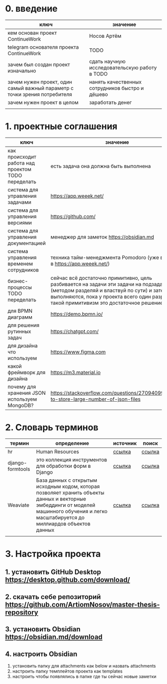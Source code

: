 # 0. введение

| ключ                                                                      | значение                                        |
| ------------------------------------------------------------------------- | ----------------------------------------------- |
| кем основан проект ContinueWork                                           | Носов Артём                                     |
| telegram основателя проекта ContinueWork                                  | TODO                                            |
| зачем был создан проект изначально                                        | сдать научную исследовательскую работу в TODO   |
| зачем нужен проект, один самый важный параметр с точки зрения потребителя | нанять качественных сотрудников быстро и дёшево |
| зачем нужен проект в целом                                                | заработать денег                                |
|                                                                           |                                                 |
# 1. проектные соглашения

| ключ                                               | значение                                                                                                                                                                                                                            |
| -------------------------------------------------- | ----------------------------------------------------------------------------------------------------------------------------------------------------------------------------------------------------------------------------------- |
| как происходит работа над проектом TODO переделать | есть задача она должна быть выполнена                                                                                                                                                                                               |
| система для управления задачами                    | https://app.weeek.net/                                                                                                                                                                                                              |
| система для управления версиями                    | https://github.com/                                                                                                                                                                                                                 |
| система для управления документацией               | менеджер для заметок https://obsidian.md                                                                                                                                                                                            |
| система управления временем сотрудников            | техника тайм-менеджмента Pomodoro (уже встроена в https://app.weeek.net/)                                                                                                                                                           |
| бизнес-процессы TODO переделать                    | сейчас всё достаточно примитивно, цель разбивается на задачи эти задачи на подзадачи (методом разделяй и властвуй по сути) и затем они выполняются, пока у проекта всего один разработчик такой примитивизм это достаточное решение |
| для BPMN диаграмм                                  | https://demo.bpmn.io/                                                                                                                                                                                                               |
| для решения рутинных задач                         | https://chatgpt.com/                                                                                                                                                                                                                |
| для дизайна что используем                         | https://www.figma.com                                                                                                                                                                                                               |
| какой фреймворк для дизайна                        | https://m3.material.io                                                                                                                                                                                                              |
| почему для хранения JSON используем MongoDB?       | https://stackoverflow.com/questions/27094099/where-to-store-large-number-of-json-files                                                                                                                                              |
# 2. Словарь терминов

| термин           | определение                                                                                                                                                                               | источник                                                                                                                                            | поиск                                                                                                                      |
| ---------------- | ----------------------------------------------------------------------------------------------------------------------------------------------------------------------------------------- | --------------------------------------------------------------------------------------------------------------------------------------------------- | -------------------------------------------------------------------------------------------------------------------------- |
| hr               | Human Resources                                                                                                                                                                           | [ссылка](https://hh.ru/article/10215)                                                                                                               | [ссылка](https://yandex.ru/search/?text=hr&lr=213&clid=2261451&win=615)                                                    |
| django-formtools | это коллекция инструментов для обработки форм в Django                                                                                                                                    | [ссылка](https://medium.com/django-unleashed/django-forms-unleashed-harnessing-efficiency-with-powerful-libraries-for-form-management-03a6ca96b914) | [ссылка](https://yandex.ru/search/?text=django-formtools&clid=2261451&banerid=0699040002%3ASW-0ac1d2cb7687&win=615&lr=213) |
| Weaviate         | База данных с открытым исходным кодом, которая позволяет хранить объекты данных и векторные эмбеддинги от моделей машинного обучения и легко масштабируется до миллиардов объектов данных | [ссылка](https://medium.com/@tenyks_blogger/vector-databases-unlock-the-potential-of-your-data-5bd4950bd72)                                         | [ссылка](https://yandex.ru/search/?text=какие+есть+векторные+базы+данных&lr=213&clid=2261451&win=615)                      |
|                  |                                                                                                                                                                                           |                                                                                                                                                     |                                                                                                                            |

# 3. Настройка проекта
## 1. установить GitHub Desktop https://desktop.github.com/download/
## 2. скачать себе репозиторий https://github.com/ArtiomNosov/master-thesis-repository
## 3. установить Obsidian https://obsidian.md/download
## 4. настроить Obsidian
1. установить папку для attachments как below и назвать attachments
2. настроить папку темплейтов проекта как templates
3. настроить чтобы появлялись в папке где ты сейчас новые заметки
